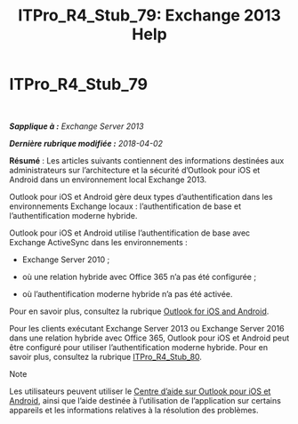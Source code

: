 ﻿---
title: 'ITPro_R4_Stub_79: Exchange 2013 Help'
TOCTitle: ITPro_R4_Stub_79
ms:assetid: 8b46e0bf-334d-44ed-bf20-eab605fdcae6
ms:mtpsurl: https://technet.microsoft.com/fr-fr/library/Mt846638(v=EXCHG.150)
ms:contentKeyID: 74520289
ms.date: 04/24/2018
mtps_version: v=EXCHG.150
ms.translationtype: HT
---

# ITPro\_R4\_Stub\_79

 

_**Sapplique à :** Exchange Server 2013_

_**Dernière rubrique modifiée :** 2018-04-02_

**Résumé** : Les articles suivants contiennent des informations destinées aux administrateurs sur l’architecture et la sécurité d’Outlook pour iOS et Android dans un environnement local Exchange 2013.

Outlook pour iOS et Android gère deux types d’authentification dans les environnements Exchange locaux : l’authentification de base et l’authentification moderne hybride.

Outlook pour iOS et Android utilise l’authentification de base avec Exchange ActiveSync dans les environnements :

  - Exchange Server 2010 ;

  - où une relation hybride avec Office 365 n’a pas été configurée ;

  - où l’authentification moderne hybride n’a pas été activée.

Pour en savoir plus, consultez la rubrique [Outlook for iOS and Android](using-basic-authentication-with-outlook-for-ios-and-android-exchange-2013-help.md).

Pour les clients exécutant Exchange Server 2013 ou Exchange Server 2016 dans une relation hybride avec Office 365, Outlook pour iOS et Android peut être configuré pour utiliser l’authentification moderne hybride. Pour en savoir plus, consultez la rubrique [ITPro\_R4\_Stub\_80](using-hybrid-modern-authentication-with-outlook-for-ios-and-android-exchange-2013-help.md).

> [!NOTE]
> Les utilisateurs peuvent utiliser le <a href="https://support.office.com/fr-fr/article/outlook-for-ios-and-android-help-center-cd84214e-a5ac-4e95-9ea3-e07f78d0cde6">Centre d’aide sur Outlook pour iOS et Android</a>, ainsi que l’aide destinée à l’utilisation de l’application sur certains appareils et les informations relatives à la résolution des problèmes.

